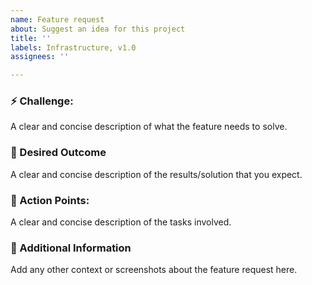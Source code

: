 ```yaml
---
name: Feature request
about: Suggest an idea for this project
title: ''
labels: Infrastructure, v1.0
assignees: ''

---
```


### ⚡️ Challenge:
A clear and concise description of what the feature needs to solve.

### 🦋 Desired Outcome
A clear and concise description of the results/solution that you expect.

### 🎯 Action Points:
A clear and concise description of the tasks involved.

### 🐇 Additional Information
Add any other context or screenshots about the feature request here.
